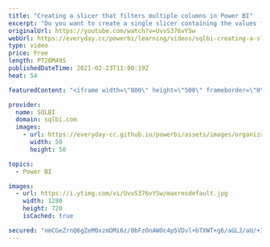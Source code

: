 ```yaml
---
title: "Creating a slicer that filters multiple columns in Power BI"
excerpt: "Do you want to create a single slicer containing the values from different columns? Learn how to create a slicer that applies the selected filters on any of the underlying columns. Article and download: https://sql.bi/323178/?aff=yt  How to learn DAX: https://www.sqlbi.com/guides/dax/?aff=yt The definitive"
originalUrl: https://youtube.com/watch?v=UvvS376vYSw
webUrl: https://everyday.cc/powerbi/learning/videos/sqlbi-creating-a-slicer-that-filters-multiple-columns-in-power-bi/
type: video
price: Free
length: PT20M49S
publishedDateTime: 2021-02-23T11:00:19Z
heat: 54

featuredContent: "<iframe width=\"800\" height=\"500\" frameborder=\"0\" src=\"https://www.youtube.com/embed/UvvS376vYSw\" allow=\"accelerometer; autoplay; encrypted-media; gyroscope; picture-in-picture\" allowfullscreen></iframe>"

provider:
  name: SQLBI
  domain: sqlbi.com
  images:
    - url: https://everyday-cc.github.io/powerbi/assets/images/organizations/sqlbi.com-50x50.jpg
      width: 50
      height: 50

topics:
  - Power BI

images:
  - url: https://i.ytimg.com/vi/UvvS376vYSw/maxresdefault.jpg
    width: 1280
    height: 720
    isCached: true

secured: "nmCGeZrnQ6gZeM0xzmDMi6z/0bFzOnAWOc4p5VDvl+bTXWT+g6/aGLJ/aU/+3HQ9IoEW29BoPbpUMw/zXfPeFtZ4ivyaW22zuPOtZg7GnvH6zQUaEwFiznB3443hh3Jo7OkuqXUmYgz44xdqDDd3yx5gL98SCKnjDl0LYc33j+4X+ut99J2MBz4SUVEweM890vsuyteoDnYVg5N36p0l/z/B5SpoDO6Ssm1T9hKwM+AIiNn5MYxYnxNUSFlgf1ksw20FcMhi0mH+cZAOlROsWyyskmkS0ZEa3rjLAFWjHIrTY4qVdEGPgCaJsq4EmiZQWOpMNE5WJAMSFj8ztHt1njsTLW0Bu6qY5uGqfhVAxVXfuvci0hrGz/c3mBblewCoG9kdY/ifwNKeT3eLzUHcXU6guMoKFBwgeZpf3DA4Qs0=;U4yEAhxKrjCgvp/QE7Xc9w=="
---
```


